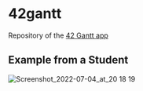# 42gantt
Repository of the [42 Gantt app](https://share.streamlit.io/mertbarut/42gantt/main/app.py)

## Example from a Student

![Screenshot_2022-07-04_at_20 18 19](https://github.com/mertbarut/42gantt/assets/34005726/14330ac4-7e01-45a5-bb05-ed543766f3a7)
